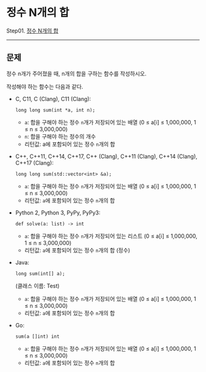 # 정수 N개의 합

Step01. [정수 N개의 합](https://www.acmicpc.net/problem/15596)

---

## 문제

정수 n개가 주어졌을 때, n개의 합을 구하는 함수를 작성하시오.

작성해야 하는 함수는 다음과 같다.

- C, C11, C (Clang), C11 (Clang):

   

  ```
  long long sum(int *a, int n);
  ```

  - `a`: 합을 구해야 하는 정수 `n`개가 저장되어 있는 배열 (0 ≤ a[i] ≤ 1,000,000, 1 ≤ n ≤ 3,000,000)
  - `n`: 합을 구해야 하는 정수의 개수
  - 리턴값: a에 포함되어 있는 정수 `n`개의 합

- C++, C++11, C++14, C++17, C++ (Clang), C++11 (Clang), C++14 (Clang), C++17 (Clang):

   

  ```
  long long sum(std::vector<int> &a);
  ```

  - `a`: 합을 구해야 하는 정수 `n`개가 저장되어 있는 배열 (0 ≤ a[i] ≤ 1,000,000, 1 ≤ n ≤ 3,000,000)
  - 리턴값: `a`에 포함되어 있는 정수 `n`개의 합

- Python 2, Python 3, PyPy, PyPy3:

   

  ```
  def solve(a: list) -> int
  ```

  - `a`: 합을 구해야 하는 정수 `n`개가 저장되어 있는 리스트 (0 ≤ a[i] ≤ 1,000,000, 1 ≤ n ≤ 3,000,000)
  - 리턴값: `a`에 포함되어 있는 정수 `n`개의 합 (정수)

- Java:

   

  ```
  long sum(int[] a);
  ```

   

  (클래스 이름: Test)

  - `a`: 합을 구해야 하는 정수 `n`개가 저장되어 있는 배열 (0 ≤ a[i] ≤ 1,000,000, 1 ≤ n ≤ 3,000,000)
  - 리턴값: `a`에 포함되어 있는 정수 `n`개의 합

- Go: 

  ```
  sum(a []int) int
  ```

  - `a`: 합을 구해야 하는 정수 `n`개가 저장되어 있는 배열 (0 ≤ a[i] ≤ 1,000,000, 1 ≤ n ≤ 3,000,000)
  - 리턴값: `a`에 포함되어 있는 정수 `n`개의 합